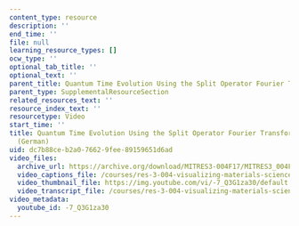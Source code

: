 ```yaml
---
content_type: resource
description: ''
end_time: ''
file: null
learning_resource_types: []
ocw_type: ''
optional_tab_title: ''
optional_text: ''
parent_title: Quantum Time Evolution Using the Split Operator Fourier Transform Algorithm
parent_type: SupplementalResourceSection
related_resources_text: ''
resource_index_text: ''
resourcetype: Video
start_time: ''
title: Quantum Time Evolution Using the Split Operator Fourier Transform Algorithm
  (German)
uid: dc7b88ce-b2a0-7662-9fee-89159651d6ad
video_files:
  archive_url: https://archive.org/download/MITRES3-004F17/MITRES3_004F17_2017EPFL_anon2_de_300k.mp4
  video_captions_file: /courses/res-3-004-visualizing-materials-science-fall-2017/2ef8a4d2cb845fceb5fa4ee1061eabbd_-7_Q3G1za30.vtt
  video_thumbnail_file: https://img.youtube.com/vi/-7_Q3G1za30/default.jpg
  video_transcript_file: /courses/res-3-004-visualizing-materials-science-fall-2017/5a14e949065dc1eef27d092db35aa889_-7_Q3G1za30.pdf
video_metadata:
  youtube_id: -7_Q3G1za30
---
```

